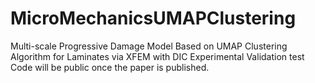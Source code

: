 # MicroMechanicsUMAPClustering
Multi-scale Progressive Damage Model Based on UMAP Clustering Algorithm for Laminates via XFEM with DIC Experimental Validation
test
Code will be public once the paper is published.
